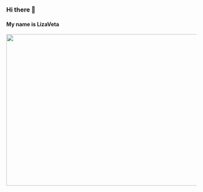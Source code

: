 ### Hi there 👋   
#### My name is LizaVeta

<div>
  <img src="https://media.giphy.com/media/xT5LMywOTMWtK7iqSA/giphy.gif" width="550" height="400"/>
</div>


<!--
**LizaVet23/LizaVet23** is a ✨ _special_ ✨ repository because its `README.md` (this file) appears on your GitHub profile.

Here are some ideas to get you started:

- 🔭 I’m currently working on ...
- 🌱 I’m currently learning ...
- 👯 I’m looking to collaborate on ...
- 🤔 I’m looking for help with ...
- 💬 Ask me about ...
- 📫 How to reach me: ...
- 😄 Pronouns: ...
- ⚡ Fun fact: ...
-->
